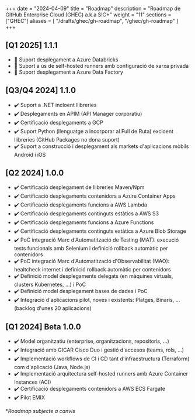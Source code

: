 
+++
date         = "2024-04-09"
title        = "Roadmap"
description  = "Roadmap de GitHub Enterprise Cloud (GHEC) a.k.a SIC+"
weight      = "11"
sections    = ["GHEC"]
aliases = [
    "/drafts/ghec/gh-roadmap",
    "/ghec/gh-roadmap"
]
+++

## [Q1 2025] 1.1.1

- :construction_worker: Suport desplegament a Azure Databricks
- :construction_worker: Suport a ús de self-hosted runners amb configuració de xarxa privada
- :construction_worker: Suport desplegament a Azure Data Factory

## [Q3/Q4 2024] 1.1.0​

- :heavy_check_mark: Suport a .NET​ incloent llibreries
- :heavy_check_mark: Desplegaments en APIM (API Manager corporatiu)
- :heavy_check_mark: Certificació desplegaments a GCP​
- :heavy_check_mark: Suport Python (llenguatge a incorporar al Full de Ruta)​ excloent llibreries (GitHub Packages no dona suport)
- :heavy_check_mark: Suport a construcció i desplegament als markets d'aplicacions mòbils Android i iOS

## [Q2 2024] 1.0.0​

- :heavy_check_mark: Certificació desplegament de llibreries Maven/Npm​
- :heavy_check_mark: Certificació desplegaments contenidors a Azure Container Apps​
- :heavy_check_mark: Certificació desplegaments funcions a AWS Lambda
- :heavy_check_mark: Certificació desplegaments continguts estàtics a AWS S3
- :heavy_check_mark: Certificació desplegaments funcions a Azure Functions
- :heavy_check_mark: Certificació desplegaments continguts estàtics a Azure Blob Storage​
- :heavy_check_mark: PoC integració Marc d'Automatització de Testing (MAT): execució tests funcionals amb Selenium i definició rollback automàtic per contenidors
- :heavy_check_mark: PoC integració Marc d'Automatització d'Observabilitat (MAO)​: healtcheck internet i definició rollback automàtic per contenidors
- :heavy_check_mark: Definició model desplegaments delegats (en màquines virtuals, clusters Kubernetes, ...) i PoC​
- :heavy_check_mark: Definició model desplegament bases de dades i PoC​
- :heavy_check_mark: Integració d'aplicacions pilot, noves i existents: Platges, Binaris, ... (backlog d'unes 20 aplicacions)​

## [Q1 2024] Beta 1.0.0​

- :heavy_check_mark: Model organitzatiu (enterprise, organitzacions, repositoris, ...)​
- :heavy_check_mark: Integració amb GICAR Cisco Duo i gestió d'accesos (teams, rols, ...)​
- :heavy_check_mark: Implementació workflows de CI i CD tant d'infraestructura (Terraform) com d'aplicació (Java, Node.js)​
- :heavy_check_mark: Implementació arquitectura self-hosted runners amb Azure Container Instances (ACI)​
- :heavy_check_mark: Certificació desplegaments contenidors a AWS ECS Fargate​
- :heavy_check_mark: Pilot EMIX​


*_Roadmap subjecte a canvis_